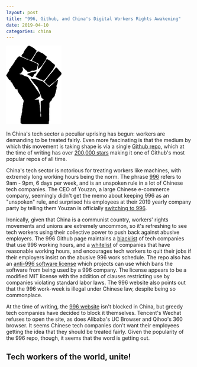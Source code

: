 ```yaml
---
layout: post
title: "996, Github, and China's Digital Workers Rights Awakening"
date: 2019-04-10
categories: china
---
```


<img src="/assets/fist.svg" alt="Tech workers of the world, unite!" width="150px" />

In China's tech sector a peculiar uprising has begun: workers are demanding to be treated fairly. Even more fascinating is that the medium by which this movement is taking shape is via a single [Github repo](https://github.com/996icu/996.ICU), which at the time of writing has over [200,000 stars](https://github.com/996icu/996.ICU) making it one of Github's most popular repos of all time.

China's tech sector is notorious for treating workers like machines, with extremely long working hours being the norm. The phrase [996](https://en.wikipedia.org/wiki/996_working_hour_system) refers to 9am - 9pm, 6 days per week, and is an unspoken rule in a lot of Chinese tech companies. The CEO of Youzan, a large Chinese e-commerce company, seemingly didn't get the memo about keeping 996 as an "unspoken" rule, and surprised his employees at their 2019 yearly company party by telling them Youzan is officially [switching to 996](https://www.zhihu.com/question/309428750).

Ironically, given that China is a communist country, workers' rights movements and unions are extremely uncommon, so it's refreshing to see tech workers using their collective power to push back against abusive employers. The 996 Github page maintains a [blacklist](https://github.com/996icu/996.ICU/tree/master/blacklist) of tech companies that use 996 working hours, and a [whitelist](https://github.com/996icu/996.ICU/tree/master/whitelist) of companies that have reasonable working hours, and encourages tech workers to quit their jobs if their employers insist on the abusive 996 work schedule. The repo also has an [anti-996 software license](https://github.com/996icu/996.ICU/blob/master/LICENSE) which projects can use which bans the software from being used by a 996 company. The license appears to be a modified MIT license with the addition of clauses restricting use by companies violating standard labor laws. The 996 website also points out that the 996 work-week is illegal under Chinese law, despite being so commonplace.

At the time of writing, the [996 website](https://996.icu) isn't blocked in China, but greedy tech companies have decided to block it themselves. Tencent's Wechat refuses to open the site, as does Alibaba's UC Browser and Qihoo's 360 browser. It seems Chinese tech companies don't want their employees getting the idea that they should be treated fairly. Given the popularity of the 996 repo, though, it seems that the word is getting out.

## Tech workers of the world, unite!
